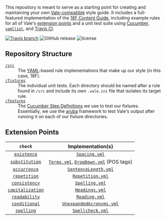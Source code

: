 This repository is meant to serve as a starting point for creating and maintaining your own [Vale-compatible](https://github.com/ValeLint/vale) style guide. It includes a full-featured implementation of the [18F Content Guide](https://content-guide.18f.gov/), including example rules for all of Vale's [extension points](https://valelint.github.io/docs/styles/#creating-a-style) and a unit test suite using [Cucumber](https://cucumber.io/), [`yamllint`](https://github.com/adrienverge/yamllint), and [Travis CI](https://travis-ci.org/).

[![Travis branch](https://img.shields.io/travis/errata-ai/vale-boilerplate.svg?style=flat-square)](https://travis-ci.org/errata-ai/vale-boilerplate)
![GitHub release](https://img.shields.io/github/release/ValeLint/vale.svg?style=flat-square)
![license](https://img.shields.io/github/license/mashape/apistatus.svg?style=flat-square)

## Repository Structure

<dl>
  <dt><a href="https://github.com/ValeLint/vale-boilerplate/tree/master/src/18F"><code>/src</code></a></dt>
  <dd>The <a href="http://yaml.org/">YAML</a>-based rule implementations that make up our style (in this case, 18F).</dd>

  <dt><a href="https://github.com/ValeLint/vale-boilerplate/tree/master/fixtures"><code>/fixtures</code></a></dt>
  <dd>The individual unit tests. Each directory should be named after a rule found in <code>/src</code> and include its own <code>.vale.ini</code> file that isolates its target rule.</dd>

  <dt><a href="https://github.com/ValeLint/vale-boilerplate/tree/master/features"><code>/features</code></a></dt>
  <dd>The <a href="https://github.com/cucumber/cucumber/wiki/Step-Definitions">Cucumber Step Definitions</a> we use to test our fixtures. Essentially, we use the <a href="https://github.com/cucumber/aruba">aruba</a> framework to test Vale's output after running it on each of our fixture directories.</dd>
</dl>

## Extension Points

|   `check`    |                    Implementation(s)                   |
|:------------:|:---------------------------------------------------:|
| [`existence`](https://valelint.github.io/docs/styles/#existence)  | [`Spacing.yml`](https://github.com/ValeLint/vale-boilerplate/blob/master/src/18F/Spacing.yml) |
| [`substitution`](https://valelint.github.io/docs/styles/#substitution)  | [`Terms.yml`](https://github.com/ValeLint/vale-boilerplate/blob/master/src/18F/Terms.yml), [`DropDown.yml`](https://github.com/ValeLint/vale-boilerplate/blob/master/src/18F/DropDown.yml) (POS tags) |
| [`occurrence`](https://valelint.github.io/docs/styles/#occurrence)  | [`SentenceLength.yml`](https://github.com/ValeLint/vale-boilerplate/blob/master/src/18F/SentenceLength.yml) |
| [`repetition`](https://valelint.github.io/docs/styles/#repetition)  | [`Repetition.yml`](https://github.com/ValeLint/vale/blob/master/rule/Repetition.yml) |
| [`consistency`](https://valelint.github.io/docs/styles/#consistency)  | [`Spelling.yml`](https://github.com/ValeLint/vale/blob/master/styles/demo/Spelling.yml) |
| [`capitalization`](https://valelint.github.io/docs/styles/#capitalization)  | [`Headings.yml`](https://github.com/ValeLint/vale-boilerplate/blob/master/src/18F/Headings.yml) |
| [`readability`](https://valelint.github.io/docs/styles/#readability)  | [`Reading.yml`](https://github.com/ValeLint/vale/blob/master/styles/demo/Reading.yml) |
| [`conditional`](https://valelint.github.io/docs/styles/#conditional)  | [`UnexpandedAcronyms.yml`](https://github.com/ValeLint/vale-boilerplate/blob/master/src/18F/UnexpandedAcronyms.yml) |
| [`spelling`](https://valelint.github.io/docs/styles/#spelling)  | [`Spellcheck.yml`](https://github.com/ValeLint/vale/blob/master/styles/demo/Spellcheck.yml) |



